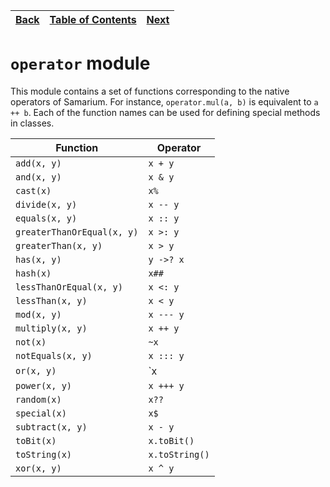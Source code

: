 [Back](18stdmath.md) | [Table of Contents](tableofcontents.md) | [Next](20stdrandom.md)
---                  | ---                                     | ---

# `operator` module

This module contains a set of functions corresponding to the native operators of Samarium. For instance, `operator.mul(a, b)` is equivalent to `a ++ b`. Each of the function names can be used for defining special methods in classes.

Function                   | Operator
---                        | ---
`add(x, y)`                | `x + y`
`and(x, y)`                | `x & y`
`cast(x)`                  | `x%`
`divide(x, y)`             | `x -- y`
`equals(x, y)`             | `x :: y`
`greaterThanOrEqual(x, y)` | `x >: y`
`greaterThan(x, y)`        | `x > y`
`has(x, y)`                | `y ->? x`
`hash(x)`                  | `x##`
`lessThanOrEqual(x, y)`    | `x <: y`
`lessThan(x, y)`           | `x < y`
`mod(x, y)`                | `x --- y`
`multiply(x, y)`           | `x ++ y`
`not(x)`                   | `~x`
`notEquals(x, y)`          | `x ::: y`
`or(x, y)`                 | `x | y`
`power(x, y)`              | `x +++ y`
`random(x)`                | `x??`
`special(x)`               | `x$`
`subtract(x, y)`           | `x - y`
`toBit(x)`                 | `x.toBit()`
`toString(x)`              | `x.toString()`
`xor(x, y)`                | `x ^ y`